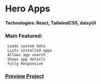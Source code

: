 # Hero Apps

#### Technologies: React, TailwindCSS, daisyUI

### Main Featured:

     Loads system data
     Lists installed apps
     Allows app search
     Shows app details
     Fully Responsive

### [Preview Project](https://hero-apps-romanakhatun.netlify.app/)
